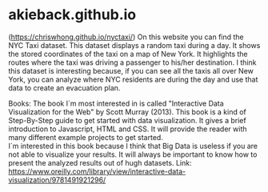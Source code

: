 # akieback.github.io
(https://chriswhong.github.io/nyctaxi/)
On this website you can find the NYC Taxi dataset. This dataset displays a random taxi during a day. It shows the stored coordinates of the taxi on a map of New York. It highlights the routes where the taxi was driving a passenger to his/her destination. I think this dataset is interesting because, if you can see all the taxis all over New York, you can analyze where NYC residents are during the day and use that data to create an evacuation plan.

Books:
The book I´m most interested in is called "Interactive Data Visualization for the Web" by Scott Murray (2013). This book is a kind of Step-By-Step guide to get started with data visualization. It gives a brief introduction to Javascript, HTML and CSS. It will provide the reader with many different example projects to get started.  
I´m interested in this book because I think that Big Data is useless if you are not able to visualize your results. It will always be important to know how to present the analyzed results out of hugh datasets.
Link: https://www.oreilly.com/library/view/interactive-data-visualization/9781491921296/
